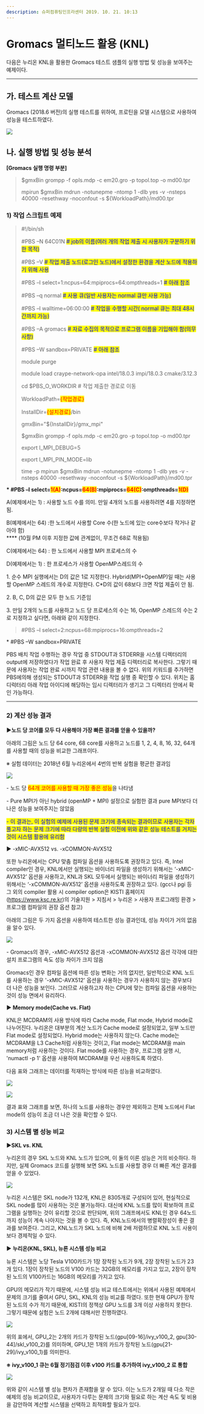 ```yaml
---
description: 슈퍼컴퓨팅인프라센터 2019. 10. 21. 10:13
---
```


# Gromacs 멀티노드 활용 (KNL)

다음은 누리온 KNL을 활용한 Gromacs 테스트 샘플의 실행 방법 및 성능을 보여주는 예제이다.

****

## **가. 테스트 계산 모델**

Gromacs (2018.6 버전)의 실행 테스트를 위하여, 프로틴을 모델 시스템으로 사용하여 성능을 테스트하였다.

![](../../../.gitbook/assets/99DD5E395DB6361031.png)

## **나. 실행 방법 및 성능 분석**

**\[Gromacs 실행 명령 부분]**

> $gmxBin grompp -f opls.mdp -c em20.gro -p topol.top -o md00.tpr
>
> mpirun $gmxBin mdrun -notunepme -ntomp 1 -dlb yes -v -nsteps 40000 -resethway -noconfout -s ${WorkloadPath}/md00.tpr



### **1) 작업 스크립트 예제**

> \#!/bin/sh
>
> \#PBS –N 64C01N                           <mark style="color:blue;"># job의 이름(여러 개의 작업 제출 시 사용자가 구분하기 위한 목적)</mark>
>
> \#PBS –V                  <mark style="color:blue;"># 작업 제출 노드(로그인 노드)에서 설정한 환경을 계산 노드에 적용하기 위해 사용</mark>
>
> \#PBS –l select=1:ncpus=64:mpiprocs=64:ompthreads=1     <mark style="color:blue;"># 아래 참조</mark>
>
> \#PBS –q normal                                            <mark style="color:blue;"># 사용 큐(일반 사용자는 normal 큐만 사용 가능)</mark>
>
> \#PBS –l walltime=06:00:00                      <mark style="color:blue;"># 작업을 수행할 시간( normal 큐는 최대 48시간까지 가능)</mark>
>
> \#PBS –A gromacs                             <mark style="color:blue;"># 자료 수집의 목적으로 프로그램 이름을 기입해야 함(의무사항)</mark>
>
> \#PBS –W sandbox=PRIVATE                             <mark style="color:blue;"># 아래 참조</mark>
>
> &#x20;
>
> module purge
>
> module load craype-network-opa intel/18.0.3 impi/18.0.3 cmake/3.12.3
>
> &#x20;
>
> cd $PBS\_O\_WORKDIR                                     # 작업 제출한 경로로 이동
>
> &#x20;
>
> WorkloadPath=<mark style="color:red;">{작업경로}</mark>
>
> InstallDir=<mark style="color:red;">{설치경로}</mark>/bin
>
> gmxBin="${InstallDir}/gmx\_mpi"
>
> &#x20;
>
> $gmxBin grompp -f opls.mdp -c em20.gro -p topol.top -o md00.tpr
>
> &#x20;
>
> export I\_MPI\_DEBUG=5
>
> export I\_MPI\_PIN\_MODE=lib
>
> &#x20;
>
> time -p mpirun $gmxBin mdrun -notunepme -ntomp 1 -dlb yes -v -nsteps 40000 -resethway -noconfout -s ${WorkloadPath}/md00.tpr



**\* #PBS –l select=**<mark style="color:red;">**1(A)**</mark>**:ncpus=**<mark style="color:red;">**64(B)**</mark>**:mpiprocs=**<mark style="color:red;">**64(C)**</mark>**:ompthreads=**<mark style="color:red;">**1(D)**</mark>

A(예제에서는 1) : 사용할 노드 수를 의미. 만일 4개의 노드를 사용하려면 4를 지정하면 됨.

B(예제에서는 64) :한 노드에서 사용할 Core 수(한 노드에 있는 core수보다 작거나 같아야 함)\
&#x20;                                 ****                                  (10월 PM 이후 지정한 값에 관계없이, 무조건 68로 적용됨)

C(예제에서는 64) : 한 노드에서 사용할 MPI 프로세스의 수

D(예제에서는 1) : 한 프로세스가 사용할 OpenMP스레드의 수



1\. 순수 MPI 실행에서는 D의 값은 1로 지정한다. Hybrid(MPI+OpenMP)일 때는 사용할 OpenMP 스레드의 개수로 지정한다. C\*D의 값이 68보다 크면 작업 제출이 안 됨.

2\. B, C, D의 값은 모두 한 노드 기준임

3\. 만일 2개의 노드를 사용하고 노드 당 프로세스의 수는 16, OpenMP 스레드의 수는 2로 지정하고 싶다면, 아래와 같이 지정한다.

> \#PBS –l select=2:ncpus=68:mpiprocs=16:ompthreads=2



\* #PBS –W sandbox=PRIVATE

PBS 배치 작업 수행하는 경우 작업 중 STDOUT과 STDERR을 시스템 디렉터리의 output에 저장하였다가 작업 완료 후 사용자 작업 제출 디렉터리로 복사한다. 그렇기 때문에 사용자는 작업 완료 시까지 작업 관련 내용을 볼 수 없다. 위의 키워드를 추가하면 PBS에의해 생성되는 STDOUT과 STDERR을 작업 실행 중 확인할 수 있다. 위치는 홈디럭터리 아래 작업 아이디에 해당하는 임시 디렉터리가 생기고 그 디렉터리 안에서 확인 가능하다.

****

### **2) 계산 성능 결과**

**▶노드 당 코어를 모두 다 사용해야 가장 빠른 결과를 얻을 수 있을까?**

아래의 그림은 노드 당 64 core, 68 core를 사용하고 노드를 1, 2, 4, 8, 16, 32, 64개를 사용할 때의 성능을 비교한 그래프이다.

※ 실험 데이터는 2018년 6월 누리온에서 4번의 반복 실험을 평균한 결과임

![](../../../.gitbook/assets/994187455DBF4F6E15.png)

\- 노드 당 <mark style="color:red;">64개 코어를 사용할 때 가장 좋은 성능</mark>을 나타냄

\- Pure MPI가 아닌 hybrid (openMP + MPI) 설정으로 실험한 결과 pure MPI보다 더 나은 성능을 보여주지는 않았음

<mark style="color:blue;">- 이 결과는, 이 실험의 예제에 사용된 문제 크기에 종속되는 결과이므로 사용자는 각자 풀고자 하는 문제 크기에 따라 다량의 반복 실험 이전에 위와 같은 성능 테스트를 거치는 것이 시스템 활용에 유리함</mark>



▶ -xMIC-AVX512 vs. -xCOMMON-AVX512

또한 누리온에서는 CPU 맞춤 컴파일 옵션을 사용하도록 권장하고 있다. 즉, Intel compiler인 경우, KNL에서만 실행되는 바이너리 파일을 생성하기 위해서는 ‘-xMIC-AVX512’ 옵션을 사용하고, KNL과 SKL 모두에서 실행되는 바이너리 파일을 생성하기 위해서는 ‘-xCOMMON-AVX512’ 옵션을 사용하도록 권장하고 있다. (gcc나 pgi 등 그 외의 compiler 활용 시 compiler option은 KISTI 홈페이지 (https://www.ksc.re.kr)의 기술지원 > 지침서 > 누리온 > 사용자 프로그래밍 환경 > 프로그램 컴파일의 권장 옵션 참고)

아래의 그림은 두 가지 옵션을 사용하여 테스트한 성능 결과인데, 성능 차이가 거의 없음을 알수 있다.

![](../../../.gitbook/assets/999F5E455DB6352304.png)

\- Gromacs의 경우, -xMIC-AVX512 옵션과 -xCOMMON-AVX512 옵션 각각에 대한 설치 프로그램의 속도 성능 차이가 크지 않음

Gromacs인 경우 컴파일 옵션에 따른 성능 변화는 거의 없지만, 일반적으로 KNL 노드를 사용하는 경우 '-xMIC-AVX512' 옵션을 사용하는 경우가 사용하지 않는 경우보다 더 나은 성능을 보인다. 그러므로 사용하고자 하는 CPU에 맞는 컴파일 옵션을 사용하는 것이 성능 면에서 유리하다.



**▶ Memory mode(Cache vs. Flat)**

KNL은 MCDRAM의 사용 방식에 따라 Cache mode, Flat mode, Hybrid mode로 나누어진다. 누리온은 대부분의 계산 노드가 Cache mode로 설정되었고, 일부 노드만 Flat mode로 설정되었다. Hybrid mode는 사용하지 않는다. Cache mode는 MCDRAM을 L3 Cache처럼 사용하는 것이고, Flat mode는 MCDRAM을 main memory처럼 사용하는 것이다. Flat mode를 사용하는 경우, 프로그램 실행 시, 'numactl -p 1' 옵션을 사용하여 MCDRAM을 우선 사용하도록 하였다.

다음 표와 그래프는 데이터를 적재하는 방식에 따른 성능을 비교하였다.

![](../../../.gitbook/assets/gromacs\_knl\_test\_cache\_flat\_result.png)

![](../../../.gitbook/assets/999351475DBF4FF616.png)

결과 표와 그래프를 보면, 하나의 노드를 사용하는 경우만 제외하고 전체 노드에서 Flat mode의 성능이 조금 더 나은 것을 확인할 수 있다.



### **3) 시스템 별 성능 비교**

**▶SKL vs. KNL**

누리온의 경우 SKL 노드와 KNL 노드가 있으며, 이 둘의 이론 성능은 거의 비슷하다. 하지만, 실제 Gromacs 코드를 실행해 보면 SKL 노드를 사용할 경우 더 빠른 계산 결과를 얻을 수 있었다.

![](../../../.gitbook/assets/999E5D4D5DBF504816.png)

누리온 시스템은 SKL node가 132개, KNL은 8305개로 구성되어 있어, 현실적으로 SKL node를 많이 사용하는 것은 불가능하다. 대신에 KNL 노드를 많이 확보하여 프로그램을 실행하는 것이 유리할 것으로 판단되며, 위의 그래프에서도 KNL인 경우 64노드까지 성능이 계속 나아지는 것을 볼 수 있다. 즉, KNL노드에서의 병렬확장성이 좋은 결과를 보여준다. 그리고, KNL노드가 SKL 노드에 비해 2배 저렴하므로 KNL 노드 사용이 보다 경제적일 수 있다.



**▶ 누리온(KNL, SKL), 뉴론 시스템 성능 비교**

뉴론 시스템은 노당 Tesla V100카드가 1장 장착된 노드가 9개, 2장 장착된 노드가 23개 있다. 1장이 장착된 노드의 V100 카드는 32GB의 메모리를 가지고 있고, 2장이 장착된 노드의 V100카드는 16GB의 메모리를 가지고 있다.

GPU의 메모리가 작기 때문에, 시스템 성능 비교 테스트에서는 위에서 사용된 예제에서 문제의 크기를 줄여서 GPU, SKL, KNL의 성능 비교를 하였다. 또한 현재 GPU가 장착된 노드의 수가 적기 때문에, KISTI의 정책상 GPU 노드를 3개 이상 사용하지 못한다. 그렇기 때문에 실험은 노드 2개에 대해서만 진행하였다.

![](../../../.gitbook/assets/gromacs\_knl\_test\_knl\_skl\_gpu1\_gpu2.png)

위의 표에서, GPU\_2는 2개의 카드가 장착된 노드(gpu\[09-16]/ivy\_v100\_2, gpu\[30-44]/skl\_v100\_2)를 의미하며, GPU\_1은 1개의 카드가 장착된 노드(gpu\[21-29]/ivy\_v100\_1)를 의미한다.

**※ ivy\_v100\_1 큐는 6월 정기점검 이후 v100 카드를 추가하여 ivy\_v100\_2 로 통합**

![](../../../.gitbook/assets/994AD0455DBF508715.png)

위와 같이 시스템 별 성능 편차가 존재함을 알 수 있다. 이는 노드가 2개일 때 다소 작은 예제의 성능 비교이므로, 사용자가 다루는 문제의 크기와 필요로 하는 계산 속도 및 비용을 감안하여 계산할 시스템을 선택하고 최적화할 필요가 있다.
